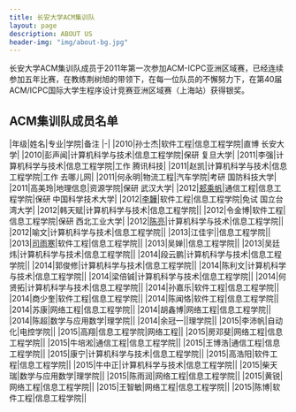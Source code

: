 ```yaml
---
title: 长安大学ACM集训队
layout: page
description: ABOUT US
header-img: "img/about-bg.jpg"
---
```



长安大学ACM集训队成员于2011年第一次参加ACM-ICPC亚洲区域赛，已经连续参加五年比赛，在教练荆树旭的带领下，在每一位队员的不懈努力下，在第40届ACM/ICPC国际大学生程序设计竞赛亚洲区域赛（上海站）获得银奖。

## ACM集训队成员名单

|年级|姓名|专业|学院|备注
|-|
|2010|孙士杰|软件工程|信息工程学院|直博 长安大学|
|2010|彭声闻|计算机科学与技术|信息工程学院|保研 复旦大学|
|2011|李强|计算机科学与技术|信息工程学院|工作 腾讯科技|
|2011|赵凯|计算机科学与技术|信息工程学院|工作 去哪儿网|
|2011|何永明|物流工程|汽车学院|考研 国防科技大学|
|2011|高美玲|地理信息|资源学院|保研 武汉大学|
|2012|[郏乘帆](http://jcf94.com)|通信工程|信息工程学院|保研 中国科学技术大学|
|2012|[李韡](http://bigballon.github.io/)|软件工程|信息工程学院|免试 国立台湾大学|
|2012|韩天赋|计算机科学与技术|信息工程学院||
|2012|令金博|软件工程|信息工程学院|保研 西北工业大学|
|2012|[陈亮](http://flowsnow.net/)|计算机科学与技术|信息工程学院||
|2012|喻文|计算机科学与技术|信息工程学院||
|2013|江佳宇||信息工程学院||
|2013|[司雨寒](http://www.cnblogs.com/AOQNRMGYXLMV/)|软件工程|信息工程学院||
|2013|吴婵||信息工程学院||
|2013|吴廷炜|计算机科学与技术|信息工程学院||
|2014|段云鹏|计算机科学与技术|信息工程学院||
|2014|郭俊修|计算机科学与技术|信息工程学院||
|2014|陈利文|计算机科学与技术|信息工程学院||
|2014|梁倍铖|计算机科学与技术|信息工程学院||
|2014|何贤拓|计算机科学与技术|信息工程学院||
|2014|孙嘉乐|软件工程|信息工程学院||
|2014|商少奎|软件工程|信息工程学院||
|2014|陈闻恪|软件工程|信息工程学院||
|2014|苏康|网络工程|信息工程学院||
|2014|胡鑫博|网络工程|信息工程学院||
|2014|陈超|数学与应用数学|理学院||
|2014|余冠一||理学院||
|2015|李沛帆|自动化|电控学院||
|2015|高翔|信息工程学院|网络工程||
|2015|房邓斐|网络工程|信息工程学院||
|2015|牛培淞|通信工程|信息工程学院||
|2015|王博浩|通信工程|信息工程学院||
|2015|康宁|计算机科学与技术|信息工程学院||
|2015|高浩阳|软件工程|信息工程学院||
|2015|牛中正|计算机科学与技术|信息工程学院||
|2015|柴天瑞|数学与应用数学|理学院||
|2015|陈雨润|网络工程|信息工程学院||
|2015|黄锐|网络工程|信息工程学院||
|2015|王智敏|网络工程|信息工程学院||
|2015|陈博|软件工程|信息工程学院||	
